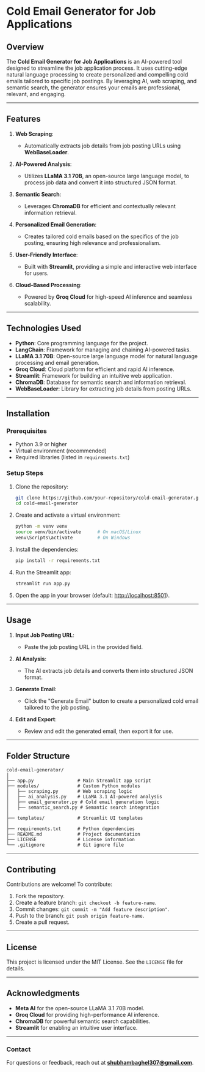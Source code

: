 # **Cold Email Generator for Job Applications**

## **Overview**
The **Cold Email Generator for Job Applications** is an AI-powered tool designed to streamline the job application process. It uses cutting-edge natural language processing to create personalized and compelling cold emails tailored to specific job postings. By leveraging AI, web scraping, and semantic search, the generator ensures your emails are professional, relevant, and engaging.

---

## **Features**
1. **Web Scraping**:
   - Automatically extracts job details from job posting URLs using **WebBaseLoader**.

2. **AI-Powered Analysis**:
   - Utilizes **LLaMA 3.1 70B**, an open-source large language model, to process job data and convert it into structured JSON format.

3. **Semantic Search**:
   - Leverages **ChromaDB** for efficient and contextually relevant information retrieval.

4. **Personalized Email Generation**:
   - Creates tailored cold emails based on the specifics of the job posting, ensuring high relevance and professionalism.

5. **User-Friendly Interface**:
   - Built with **Streamlit**, providing a simple and interactive web interface for users.

6. **Cloud-Based Processing**:
   - Powered by **Groq Cloud** for high-speed AI inference and seamless scalability.

---

## **Technologies Used**
- **Python**: Core programming language for the project.
- **LangChain**: Framework for managing and chaining AI-powered tasks.
- **LLaMA 3.1 70B**: Open-source large language model for natural language processing and email generation.
- **Groq Cloud**: Cloud platform for efficient and rapid AI inference.
- **Streamlit**: Framework for building an intuitive web application.
- **ChromaDB**: Database for semantic search and information retrieval.
- **WebBaseLoader**: Library for extracting job details from posting URLs.

---

## **Installation**

### **Prerequisites**
- Python 3.9 or higher
- Virtual environment (recommended)
- Required libraries (listed in `requirements.txt`)

### **Setup Steps**
1. Clone the repository:
   ```bash
   git clone https://github.com/your-repository/cold-email-generator.git
   cd cold-email-generator
   ```

2. Create and activate a virtual environment:
   ```bash
   python -m venv venv
   source venv/bin/activate      # On macOS/Linux
   venv\Scripts\activate         # On Windows
   ```

3. Install the dependencies:
   ```bash
   pip install -r requirements.txt
   ```

4. Run the Streamlit app:
   ```bash
   streamlit run app.py
   ```

5. Open the app in your browser (default: [http://localhost:8501](http://localhost:8501)).

---

## **Usage**

1. **Input Job Posting URL**:
   - Paste the job posting URL in the provided field.

2. **AI Analysis**:
   - The AI extracts job details and converts them into structured JSON format.

3. **Generate Email**:
   - Click the "Generate Email" button to create a personalized cold email tailored to the job posting.

4. **Edit and Export**:
   - Review and edit the generated email, then export it for use.

---

## **Folder Structure**
```
cold-email-generator/
│
├── app.py                # Main Streamlit app script
├── modules/              # Custom Python modules
│   ├── scraping.py       # Web scraping logic
│   ├── ai_analysis.py    # LLaMA 3.1 AI-powered analysis
│   ├── email_generator.py # Cold email generation logic
│   ├── semantic_search.py # Semantic search integration
│
├── templates/            # Streamlit UI templates
│
├── requirements.txt      # Python dependencies
├── README.md             # Project documentation
├── LICENSE               # License information
└── .gitignore            # Git ignore file
```

---

## **Contributing**
Contributions are welcome! To contribute:
1. Fork the repository.
2. Create a feature branch: `git checkout -b feature-name`.
3. Commit changes: `git commit -m "Add feature description"`.
4. Push to the branch: `git push origin feature-name`.
5. Create a pull request.

---

## **License**
This project is licensed under the MIT License. See the `LICENSE` file for details.

---

## **Acknowledgments**
- **Meta AI** for the open-source LLaMA 3.1 70B model.
- **Groq Cloud** for providing high-performance AI inference.
- **ChromaDB** for powerful semantic search capabilities.
- **Streamlit** for enabling an intuitive user interface.

---

### **Contact**
For questions or feedback, reach out at **shubhambaghel307@gmail.com**.
